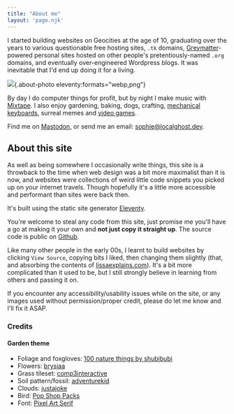 ```yaml
---
title: "About me"
layout: 'page.njk'
---
```



I started building websites on Geocities at the age of 10, graduating over the years to various questionable free hosting sites, `.tk` domains, [Greymatter](https://en.wikipedia.org/wiki/Greymatter_(software))-powered personal sites hosted on other people's pretentiously-named `.org` domains, and eventually over-engineered Wordpress blogs. It was inevitable that I'd end up doing it for a living.

![](/static/img/sophie-transparent.png){.about-photo eleventy:formats="webp,png"}
  
By day I do computer things for profit, but by night I make music with [Mixtape](https://www.mixtapechoir.co.uk). I also enjoy gardening, baking, dogs, crafting, [mechanical keyboards](/keyboards), surreal memes and [video games](/games). 

Find me on [Mastodon](https://social.lol/@sophie), or send me an email: [sophie@localghost.dev](mailto:sophie@localghost.dev).

## About this site

As well as being somewhere I occasionally write things, this site is a throwback to the time when web design was a bit more maximalist than it is now, and websites were collections of weird little code snippets you picked up on your internet travels. Though hopefully it's a little more accessible and performant than sites were back then.

It's built using the static site generator [Eleventy](https://11ty.dev).

You're welcome to steal any code from this site, just promise me you'll have a go at making it your own and **not just copy it straight up**. The source code is public on [Github](https://github.com/sophiekoonin/localghost).

Like many other people in the early 00s, I learnt to build websites by clicking `View Source`, copying bits I liked, then changing them slightly (that, and absorbing the contents of [lissaexplains.com](https://lissaexplains.com)). It's a bit more complicated than it used to be, but I still strongly believe in learning from others and passing it on.

If you encounter any accessibility/usability issues while on the site, or any images used without permission/proper credit, please do let me know and I'll fix it ASAP. 

### Credits

#### Garden theme
* Foliage and foxgloves: [100 nature things by shubibubi](https://shubibubi.itch.io/nature-things)
* Flowers: [brysiaa](https://brysiaa.itch.io/8-flowers-with-growth-stages-16x16px)
* Grass tileset: [comp3interactive](https://comp3interactive.itch.io/simple-grass-tileset)
* Soil pattern/fossil: [adventurekid](https://adventurekid.itch.io/pixel-art-grass-tile-sheet)
* Clouds: [justajoke](https://justajoke.itch.io/clouds-set-icons)
* Bird: [Pop Shop Packs](https://pop-shop-packs.itch.io/garden-birds-pixel-character-asset-pack)
* Font: [Pixel Art Serif](https://reffpixels.itch.io/seriffont)